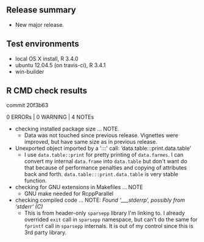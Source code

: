 ## Release summary

* New major release.

## Test environments

* local OS X install, R 3.4.0
* ubuntu 12.04.5 (on travis-ci), R 3.4.1
* win-builder

## R CMD check results

commit 20f3b63

0 ERRORs | 0 WARNING | 4 NOTEs

* checking installed package size ... NOTE. 
    - Data was not touched since previous release. Vignettes were improved, 
    but have same size as in previous release.
* Unexported object imported by a ':::' call: ‘data.table:::print.data.table’
    - I use `data.table::print` for pretty printing of `data.farmes`. 
    I can convert my internal `data.frame` into `data.table` but don't want do that 
    because of performance penalties and copying of attributes back and forth.
    `data.table:::print.data.table` is very stable function.
* checking for GNU extensions in Makefiles ... NOTE
    - GNU make needed for RcppParallel
* checking compiled code ... NOTE: *Found ‘___stderrp’, possibly from ‘stderr’ (C)*
    - This is from header-only `sparsepp` library I'm linking to. I already overrided
    `exit` call in `sparsepp` namespace, but can't do the same for `fprintf` call
    in `sparsepp` internals. It is out of my control since this is 3rd party library.
